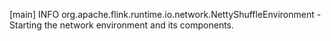 [main] INFO org.apache.flink.runtime.io.network.NettyShuffleEnvironment - Starting the network environment and its components.